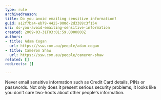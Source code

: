 ```yaml
---
type: rule
archivedreason: 
title: Do you avoid emailing sensitive information?
guid: a12f7ba4-eb79-4425-900d-2d3389c3f154
uri: do-you-avoid-emailing-sensitive-information
created: 2009-03-31T03:01:59.0000000Z
authors:
- title: Adam Cogan
  url: https://ssw.com.au/people/adam-cogan
- title: Cameron Shaw
  url: https://ssw.com.au/people/cameron-shaw
related: []
redirects: []

---
```



Never email sensitive information such as Credit Card details, PINs or passwords. Not only does it present serious security problems, it looks like you don't care two-hoots about other people's information.

<br><excerpt class='endintro'></excerpt><br>



